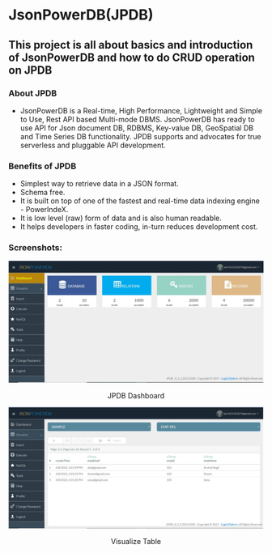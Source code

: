 <h1>JsonPowerDB(JPDB)</h1>
<h2>This project is all about basics and introduction of JsonPowerDB and how to do CRUD operation on JPDB</h2>
<h3>About JPDB</h3>
<ul>
  <li>JsonPowerDB is a Real-time, High Performance, Lightweight and Simple to Use, Rest API based Multi-mode DBMS. 
    JsonPowerDB has ready to use API for Json document DB, RDBMS, Key-value DB, GeoSpatial DB and Time Series DB 
    functionality. JPDB supports and advocates for true serverless and pluggable API development.
  </li>
</ul>
 <h3>Benefits of JPDB</h3>
  <ul>
    <li>Simplest way to retrieve data in a JSON format.</li>
    <li>Schema free.</li>
    <li>It is built on top of one of the fastest and real-time data indexing engine - PowerIndeX.</li>
    <li>It is low level (raw) form of data and is also human readable.</li>
    <li>It helps developers in faster coding, in-turn reduces development cost.</li>
  </ul>
  <h3>Screenshots:</h3>
  <img src="https://github.com/arvindevelop/JsonPowerDB/blob/main/Assets/screenshots/dashboard-jpdb.JPG" alt="My cool logo"/>
  <p align="center" text-weight="bold">
    JPDB Dashboard
</p>
<img src="https://github.com/arvindevelop/JsonPowerDB/blob/main/Assets/screenshots/database-jpdb.JPG" alt="My cool logo"/>
  <p align="center" text-weight="bold">
    Visualize Table
</p>
  
  
  
  
